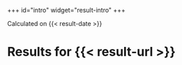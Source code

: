 +++
id="intro"
widget="result-intro"
+++

Calculated on {{< result-date >}}

<h1 class="h2 result-url-wrapper">
Results for {{< result-url >}}
</h1>
